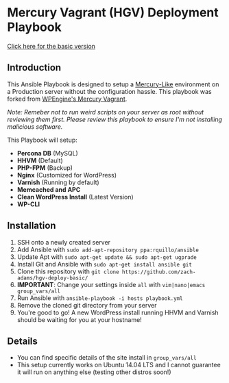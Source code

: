 # Mercury Vagrant (HGV) Deployment Playbook

[Click here for the basic version](https://github.com/zach-adams/hgv-deploy-basic)

## Introduction

This Ansible Playbook is designed to setup a [Mercury-Like](https://github.com/wpengine/hgv/) environment on a Production server without the configuration hassle. This playbook was forked from [WPEngine's Mercury Vagrant](https://github.com/wpengine/hgv/).

*Note: Remeber not to run weird scripts on your server as root without reviewing them first. Please review this playbook to ensure I'm not installing malicious software.*

This Playbook will setup:

- **Percona DB** (MySQL)
- **HHVM** (Default)
- **PHP-FPM** (Backup)
- **Nginx** (Customized for WordPress)
- **Varnish** (Running by default)
- **Memcached and APC**
- **Clean WordPress Install** (Latest Version)
- **WP-CLI**

## Installation

1. SSH onto a newly created server
2. Add Ansible with `sudo add-apt-repository ppa:rquillo/ansible`
3. Update Apt with `sudo apt-get update && sudo apt-get ugprade`
4. Install Git and Ansible with `sudo apt-get install ansible git`
5. Clone this repository with `git clone https://github.com/zach-adams/hgv-deploy-basic/`
6. **IMPORTANT**: Change your settings inside `all` with `vim|nano|emacs group_vars/all`
7. Run Ansible with `ansible-playbook -i hosts playbook.yml`
8. Remove the cloned git directory from your server
9. You're good to go! A new WordPress install running HHVM and Varnish should be waiting for you at your hostname!

## Details

- You can find specific details of the site install in `group_vars/all`
- This setup currently works on Ubuntu 14.04 LTS and I cannot guarantee it will run on anything else (testing other distros soon!)
